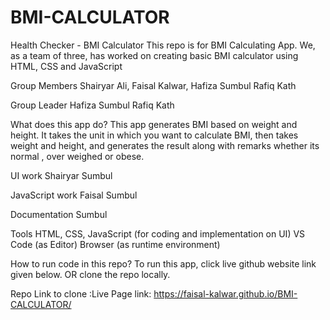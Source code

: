 # BMI-CALCULATOR
Health Checker - BMI Calculator
This repo is for BMI Calculating App. We, as a team of three, has worked on creating basic BMI calculator using HTML, CSS and JavaScript

Group Members
Shairyar Ali, Faisal Kalwar, Hafiza Sumbul Rafiq Kath

Group Leader
Hafiza Sumbul Rafiq Kath

What does this app do?
This app generates BMI based on weight and height. It takes the unit in which you want to calculate BMI, then takes weight and height, and generates the result along with remarks whether its normal , over weighed or obese.

UI work
Shairyar Sumbul

JavaScript work
Faisal Sumbul

Documentation
Sumbul

Tools
HTML, CSS, JavaScript (for coding and implementation on UI) VS Code (as Editor) Browser (as runtime environment)

How to run code in this repo?
To run this app, click live github website link given below. OR clone the repo locally.

Repo Link to clone :Live Page link: https://faisal-kalwar.github.io/BMI-CALCULATOR/
